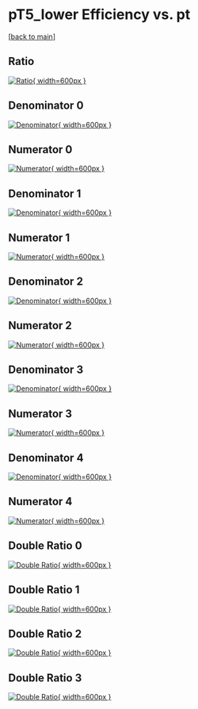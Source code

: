 # pT5_lower Efficiency vs. pt

[[back to main](./)]



## Ratio

[![Ratio](../mtv/var/pT5_lower_vtr_13_1_eff_pt.png){ width=600px }](../mtv/var/pT5_lower_vtr_13_1_eff_pt.pdf)

## Denominator 0

[![Denominator](../mtv/den/pT5_lower_vtr_13_1_eff_pt_den0.png){ width=600px }](../mtv/den/pT5_lower_vtr_13_1_eff_pt_den0.pdf)

## Numerator 0

[![Numerator](../mtv/num/pT5_lower_vtr_13_1_eff_pt_num0.png){ width=600px }](../mtv/num/pT5_lower_vtr_13_1_eff_pt_num0.pdf)

## Denominator 1

[![Denominator](../mtv/den/pT5_lower_vtr_13_1_eff_pt_den1.png){ width=600px }](../mtv/den/pT5_lower_vtr_13_1_eff_pt_den1.pdf)

## Numerator 1

[![Numerator](../mtv/num/pT5_lower_vtr_13_1_eff_pt_num1.png){ width=600px }](../mtv/num/pT5_lower_vtr_13_1_eff_pt_num1.pdf)

## Denominator 2

[![Denominator](../mtv/den/pT5_lower_vtr_13_1_eff_pt_den2.png){ width=600px }](../mtv/den/pT5_lower_vtr_13_1_eff_pt_den2.pdf)

## Numerator 2

[![Numerator](../mtv/num/pT5_lower_vtr_13_1_eff_pt_num2.png){ width=600px }](../mtv/num/pT5_lower_vtr_13_1_eff_pt_num2.pdf)

## Denominator 3

[![Denominator](../mtv/den/pT5_lower_vtr_13_1_eff_pt_den3.png){ width=600px }](../mtv/den/pT5_lower_vtr_13_1_eff_pt_den3.pdf)

## Numerator 3

[![Numerator](../mtv/num/pT5_lower_vtr_13_1_eff_pt_num3.png){ width=600px }](../mtv/num/pT5_lower_vtr_13_1_eff_pt_num3.pdf)

## Denominator 4

[![Denominator](../mtv/den/pT5_lower_vtr_13_1_eff_pt_den4.png){ width=600px }](../mtv/den/pT5_lower_vtr_13_1_eff_pt_den4.pdf)

## Numerator 4

[![Numerator](../mtv/num/pT5_lower_vtr_13_1_eff_pt_num4.png){ width=600px }](../mtv/num/pT5_lower_vtr_13_1_eff_pt_num4.pdf)

## Double Ratio 0

[![Double Ratio](../mtv/ratio/pT5_lower_vtr_13_1_eff_pt_ratio0.png){ width=600px }](../mtv/ratio/pT5_lower_vtr_13_1_eff_pt_ratio0.pdf)

## Double Ratio 1

[![Double Ratio](../mtv/ratio/pT5_lower_vtr_13_1_eff_pt_ratio1.png){ width=600px }](../mtv/ratio/pT5_lower_vtr_13_1_eff_pt_ratio1.pdf)

## Double Ratio 2

[![Double Ratio](../mtv/ratio/pT5_lower_vtr_13_1_eff_pt_ratio2.png){ width=600px }](../mtv/ratio/pT5_lower_vtr_13_1_eff_pt_ratio2.pdf)

## Double Ratio 3

[![Double Ratio](../mtv/ratio/pT5_lower_vtr_13_1_eff_pt_ratio3.png){ width=600px }](../mtv/ratio/pT5_lower_vtr_13_1_eff_pt_ratio3.pdf)

